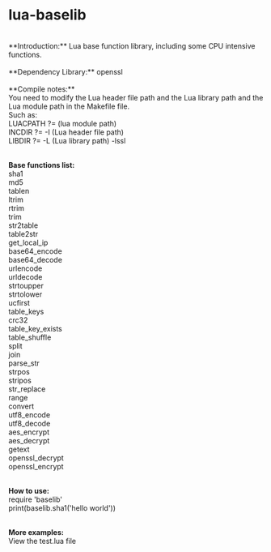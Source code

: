 # lua-baselib
<br>
**Introduction:** Lua base function library, including some CPU intensive functions.
<br>
<br>
**Dependency Library:** openssl
<br>
<br>
**Compile notes:**
<br>
You need to modify the Lua header file path and the Lua library path and the Lua module path in the Makefile file.
<br>
Such as:
<br>
LUACPATH ?= (lua module path)
<br>
INCDIR   ?= -I (Lua header file path)
<br>
LIBDIR   ?= -L (Lua library path) -lssl
<br>
<br>
<p><strong>Base functions list:</strong>
<br>
sha1
<br>
md5
<br>
tablen
<br>
ltrim
<br>
rtrim
<br>
trim
<br>
str2table
<br>
table2str
<br>
get_local_ip
<br>
base64_encode
<br>
base64_decode
<br>
urlencode
<br>
urldecode
<br>
strtoupper
<br>
strtolower
<br>
ucfirst
<br>
table_keys
<br>
crc32
<br>
table_key_exists
<br>
table_shuffle
<br>
split
<br>
join
<br>
parse_str
<br>
strpos
<br>
stripos
<br>
str_replace
<br>
range
<br>
convert
<br>
utf8_encode
<br>
utf8_decode
<br>
aes_encrypt
<br>
aes_decrypt
<br>
getext
<br>
openssl_decrypt
<br>
openssl_encrypt
<br>
<br>
</p>

<p><strong>How to use:</strong>
<br>
require 'baselib'
<br>
print(baselib.sha1('hello world'))
<br>
<br></p>
<p><strong>More examples:</strong>
<br>
View the test.lua file</p>
